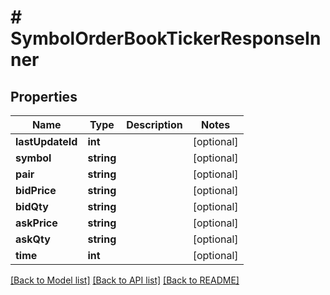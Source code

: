 # # SymbolOrderBookTickerResponseInner

## Properties

Name | Type | Description | Notes
------------ | ------------- | ------------- | -------------
**lastUpdateId** | **int** |  | [optional]
**symbol** | **string** |  | [optional]
**pair** | **string** |  | [optional]
**bidPrice** | **string** |  | [optional]
**bidQty** | **string** |  | [optional]
**askPrice** | **string** |  | [optional]
**askQty** | **string** |  | [optional]
**time** | **int** |  | [optional]

[[Back to Model list]](../../README.md#models) [[Back to API list]](../../README.md#endpoints) [[Back to README]](../../README.md)
